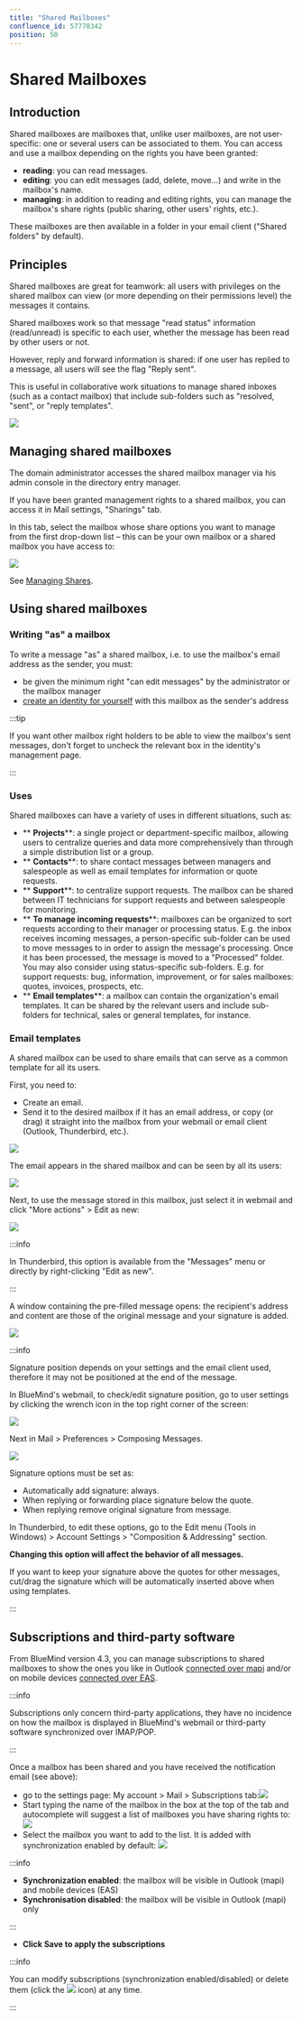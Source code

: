 ```yaml
---
title: "Shared Mailboxes"
confluence_id: 57770342
position: 50
---
```

# Shared Mailboxes


## Introduction

Shared mailboxes are mailboxes that, unlike user mailboxes, are not user-specific: one or several users can be associated to them.
You can access and use a mailbox depending on the rights you have been granted:

- **reading**: you can read messages.
- **editing**: you can edit messages (add, delete, move...) and write in the mailbox's name.
- **managing**: in addition to reading and editing rights, you can manage the mailbox's share rights (public sharing, other users' rights, etc.).


These mailboxes are then available in a folder in your email client ("Shared folders" by default).


## Principles

Shared mailboxes are great for teamwork: all users with privileges on the shared mailbox can view (or more depending on their permissions level) the messages it contains.

Shared mailboxes work so that message "read status" information (read/unread) is specific to each user, whether the message has been read by other users or not.

However, reply and forward information is shared: if one user has replied to a message, all users will see the flag "Reply sent".

This is useful in collaborative work situations to manage shared inboxes (such as a contact mailbox) that include sub-folders such as "resolved, "sent", or "reply templates".

![](../../../attachments/57770342/72189526.png)

## Managing shared mailboxes

The domain administrator accesses the shared mailbox manager via his admin console in the directory entry manager.

If you have been granted management rights to a shared mailbox, you can access it in Mail settings, "Sharings" tab.

In this tab, select the mailbox whose share options you want to manage from the first drop-down list – this can be your own mailbox or a shared mailbox you have access to:

![](../../../attachments/57770342/72189529.png)

See [Managing Shares](/old/Guide_de_l_utilisateur/Gestion_des_partages/).

## Using shared mailboxes

### Writing "as" a mailbox

To write a message "as" a shared mailbox, i.e. to use the mailbox's email address as the sender, you must:

- be given the minimum right "can edit messages" by the administrator or the mailbox manager
- [create an identity for yourself](/old/Guide_de_l_utilisateur/La_messagerie/Les_identités/#Lesidentites-mailshare) with this mailbox as the sender's address


:::tip

If you want other mailbox right holders to be able to view the mailbox's sent messages, don't forget to uncheck the relevant box in the identity's management page.

:::


### Uses

Shared mailboxes can have a variety of uses in different situations, such as:

- ** **Projects****: a single project or department-specific mailbox, allowing users to centralize queries and data more comprehensively than through a simple distribution list or a group. 
- ** **Contacts****: to share contact messages between managers and salespeople as well as email templates for information or quote requests. 
- ** **Support****: to centralize support requests. The mailbox can be shared between IT technicians for support requests and between salespeople for monitoring.
- ** **To manage incoming requests****: mailboxes can be organized to sort requests according to their manager or processing status. E.g. the inbox receives incoming messages, a person-specific sub-folder can be used to move messages to in order to assign the message's processing. Once it has been processed, the message is moved to a "Processed" folder. You may also consider using status-specific sub-folders. E.g. for support requests: bug, information, improvement, or for sales mailboxes: quotes, invoices, prospects, etc.
- ** **Email templates****: a mailbox can contain the organization's email templates. It can be shared by the relevant users and include sub-folders for technical, sales or general templates, for instance.


### Email templates

A shared mailbox can be used to share emails that can serve as a common template for all its users.

First, you need to:

- Create an email.
- Send it to the desired mailbox if it has an email address, or copy (or drag) it straight into the mailbox from your webmail or email client (Outlook, Thunderbird, etc.).


![](../../../attachments/57770342/72189524.png)

The email appears in the shared mailbox and can be seen by all its users:

![](../../../attachments/57770342/72189522.png)

Next, to use the message stored in this mailbox, just select it in webmail and click "More actions" > Edit as new:

![](../../../attachments/57770342/72189520.png)


:::info

In Thunderbird, this option is available from the "Messages" menu or directly by right-clicking "Edit as new".

:::

A window containing the pre-filled message opens: the recipient's address and content are those of the original message and your signature is added.

![](../../../attachments/57770342/72189518.png)


:::info

Signature position depends on your settings and the email client used, therefore it may not be positioned at the end of the message.

In BlueMind's webmail, to check/edit signature position, go to user settings by clicking the wrench icon in the top right corner of the screen:

![](../../../attachments/57770060/57770070.png)

Next in Mail > Preferences > Composing Messages.

![](../../../attachments/57770060/57770064.png)

Signature options must be set as:

- Automatically add signature: always.
- When replying or forwarding place signature below the quote.
- When replying remove original signature from message.


In Thunderbird, to edit these options, go to the Edit menu (Tools in Windows) > Account Settings > "Composition & Addressing" section.

**Changing this option will affect the behavior of all messages.**

If you want to keep your signature above the quotes for other messages, cut/drag the signature which will be automatically inserted above when using templates.

:::

## Subscriptions and third-party software

From BlueMind version 4.3, you can manage subscriptions to shared mailboxes to show the ones you like in Outlook [connected over mapi](/old/Guide_de_l_utilisateur/Configuration_des_clients_lourds/Synchronisation_avec_Outlook/) and/or on mobile devices [connected over EAS](/old/Guide_de_l_utilisateur/Configuration_des_périphériques_mobiles/).


:::info

Subscriptions only concern third-party applications, they have no incidence on how the mailbox is displayed in BlueMind's webmail or third-party software synchronized over IMAP/POP.

:::

Once a mailbox has been shared and you have received the notification email (see above):

- go to the settings page: My account > Mail > Subscriptions tab:![](../../../attachments/57770342/72189508.png)
- Start typing the name of the mailbox in the box at the top of the tab and autocomplete will suggest a list of mailboxes you have sharing rights to:![](../../../attachments/57770342/72189510.png)
- Select the mailbox you want to add to the list. It is added with synchronization enabled by default:
![](../../../attachments/57770342/72189509.png)


:::info

- **Synchronization enabled**: the mailbox will be visible in Outlook (mapi) and mobile devices (EAS)
- **Synchronisation disabled**: the mailbox will be visible in Outlook (mapi) only


:::

- **Click Save to apply the subscriptions**


:::info

You can modify subscriptions (synchronization enabled/disabled) or delete them (click the ![](../../../attachments/57770342/72189511.png) icon) at any time.

:::


